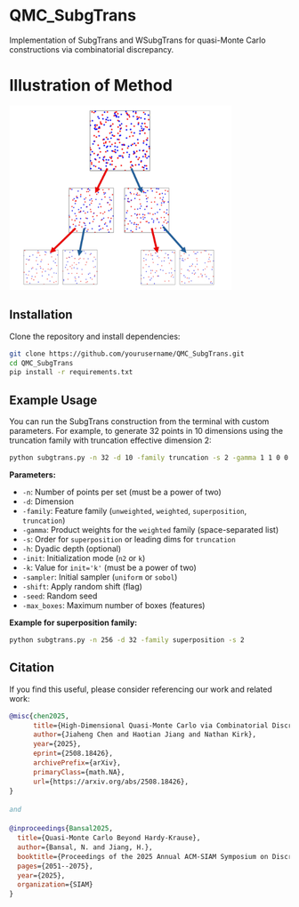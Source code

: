 # QMC_SubgTrans
Implementation of SubgTrans and WSubgTrans for quasi-Monte Carlo constructions via combinatorial discrepancy.

# Illustration of Method

<img src="images/illustration.jpg" width="400"/>

## Installation

Clone the repository and install dependencies:

```bash
git clone https://github.com/yourusername/QMC_SubgTrans.git
cd QMC_SubgTrans
pip install -r requirements.txt
```

## Example Usage

You can run the SubgTrans construction from the terminal with custom parameters. For example, to generate 32 points in 10 dimensions using the truncation family with truncation effective dimension 2:

```bash
python subgtrans.py -n 32 -d 10 -family truncation -s 2 -gamma 1 1 0 0 0 0 0 0 0 0
```

**Parameters:**
- `-n`: Number of points per set (must be a power of two)
- `-d`: Dimension
- `-family`: Feature family (`unweighted`, `weighted`, `superposition`, `truncation`)
- `-gamma`: Product weights for the `weighted` family (space-separated list)
- `-s`: Order for `superposition` or leading dims for `truncation`
- `-h`: Dyadic depth (optional)
- `-init`: Initialization mode (`n2` or `k`)
- `-k`: Value for `init='k'` (must be a power of two)
- `-sampler`: Initial sampler (`uniform` or `sobol`)
- `-shift`: Apply random shift (flag)
- `-seed`: Random seed
- `-max_boxes`: Maximum number of boxes (features)

**Example for superposition family:**
```bash
python subgtrans.py -n 256 -d 32 -family superposition -s 2
```

## Citation
If you find this useful, please consider referencing our work and related work:

```bibtex
@misc{chen2025,
      title={High-Dimensional Quasi-Monte Carlo via Combinatorial Discrepancy}, 
      author={Jiaheng Chen and Haotian Jiang and Nathan Kirk},
      year={2025},
      eprint={2508.18426},
      archivePrefix={arXiv},
      primaryClass={math.NA},
      url={https://arxiv.org/abs/2508.18426}, 
}

and

@inproceedings{Bansal2025,
  title={Quasi-Monte Carlo Beyond Hardy-Krause},
  author={Bansal, N. and Jiang, H.},
  booktitle={Proceedings of the 2025 Annual ACM-SIAM Symposium on Discrete Algorithms (SODA)},
  pages={2051--2075},
  year={2025},
  organization={SIAM}
}
